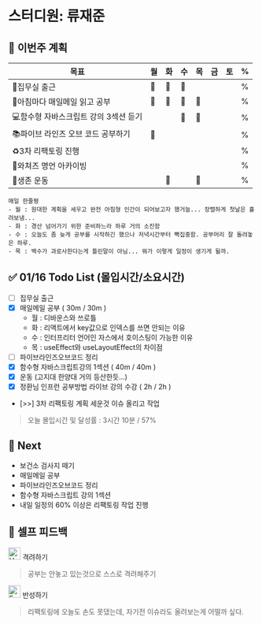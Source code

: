 # 스터디원: 류재준

## 🚀 이번주 계획

| 목표                            | 월   | 화   | 수   | 목   | 금   | 토   | %   |
| ------------------------------- | --- | --- | --- | --- | --- | --- | --- |
| 📌집무실 출근 | 🌠 |🌠  | 🌠 |   |  |  | %  |
| 📰아침마다 매일메일 읽고 공부 |🌠  | 🌠 | 🌠 |🌠  |  |  | %  |
| 💻함수형 자바스크립트 강의 3섹션 듣기             |   |   | 🌠  |  🌠 |   |   | %  |
| 📚파이브 라인즈 오브 코드 공부하기               | 🌠 |  |  |  |  |   | %  |
| ♻️3차 리팩토링 진행             |   |   |  |   |   |  | % |
| 👄와쳐즈 명언 아카이빙             |   |   |  |   |   |  | % |
| 💪생존 운동            |   |  🌠 |   | 🌠  |   |  |  % |

```text
매일 한줄평
- 월 : 원대한 계획을 세우고 완전 아침형 인간이 되어보고자 했거늘... 장렬하게 첫날은 흘려보냄...
- 화 : 경산 넘어가기 위한 준비하느라 하루 거의 소진함
- 수 : 오늘도 좀 늦게 공부를 시작하긴 했으나 저녁시간부터 빡집중함. 공부머리 잘 돌려놓은 하루.
- 목 : 백수가 과로사한다는게 틀린말이 아님... 뭐가 이렇게 일정이 생기게 될까.
```

## ✅ 01/16 Todo List (몰입시간/소요시간) 
- [ ] 집무실 출근
- [x] 매일메일 공부 ( 30m / 30m )
  - 월 : 디바운스와 쓰로틀
  - 화 : 리액트에서 key값으로 인덱스를 쓰면 안되는 이유
  - 수 : 인터프리터 언어인 자스에서 호이스팅이 가능한 이유
  - 목 : useEffect와 useLayoutEffect의 차이점
- [ ] 파이브라인즈오브코드 정리
- [x] 함수형 자바스크립트강의 1섹션 ( 40m / 40m )
- [x] 운동 (고지대 한양대 거의 등산한듯...)
- [x] 정환님 인프런 공부방법 라이브 강의 수강 ( 2h / 2h )
- [>>] 3차 리팩토링 계획 세운것 이슈 올리고 작업
> 오늘 몰입시간 및 달성률 : 3시간 10분 / 57%

## 🌱 Next
- 보건소 검사지 떼기
- 매일메일 공부
- 파이브라인즈오브코드 정리
- 함수형 자바스크립트 강의 1섹션
- 내일 일정의 60% 이상은 리팩토링 작업 진행

## 🎉 셀프 피드백

<img src="https://raw.githubusercontent.com/Tarikul-Islam-Anik/Animated-Fluent-Emojis/master/Emojis/Smilies/Hugging%20Face.png" alt="Hugging Face" width="25" height="25"> 격려하기</img>

> 공부는 안놓고 있는것으로 스스로 격려해주기

<img src="https://raw.githubusercontent.com/Tarikul-Islam-Anik/Animated-Fluent-Emojis/master/Emojis/Smilies/Face%20with%20Monocle.png" alt="Face with Monocle" width="25" height="25"> 반성하기</img>

> 리팩토링에 오늘도 손도 못댔는데, 자기전 이슈라도 올려보는게 어떨까 싶다.
